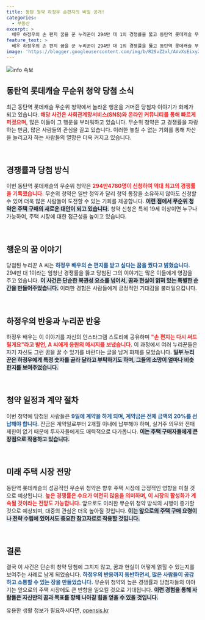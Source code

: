 ```yaml
---
title: 동탄 청약 하정우 손편지의 비밀 공개!
categories:
  - 부동산
excerpt: >
  배우 하정우의 손 편지 꿈을 꾼 누리꾼이 294만 대 1의 경쟁률을 뚫고 동탄역 롯데캐슬 무순위 청약에 당첨됐다고 주장해 화제! 하정우는 이에 또 써드릴게요라고 응답하며 웃음을 전했다.
feature_text: >
  배우 하정우의 손 편지 꿈을 꾼 누리꾼이 294만 대 1의 경쟁률을 뚫고 동탄역 롯데캐슬 무순위 청약에 당첨됐다고 주장해 화제! 하정우는 이에 또 써드릴게요라고 응답하며 웃음을 전했다.
image: 'https://blogger.googleusercontent.com/img/b/R29vZ2xl/AVvXsEixyZcFfHzMRdzZMjFBmAUKJYCLCGyLL1o632UiGVXcaFdKo_bkvkuCioo0uUKlGfBVcT3P84aROyZIXSBEx3Aw5nCQ3pTgDom1WDC4m8eifvWiAmWEEVb4x6G_l8C0QH225ldMjyaFvpxGEBGNO37VmDTDMHGhJPq73UglMfDca1-0aw/s1600/blogspot.png'
---
```


<p><img src="https://blogger.googleusercontent.com/img/b/R29vZ2xl/AVvXsEixyZcFfHzMRdzZMjFBmAUKJYCLCGyLL1o632UiGVXcaFdKo_bkvkuCioo0uUKlGfBVcT3P84aROyZIXSBEx3Aw5nCQ3pTgDom1WDC4m8eifvWiAmWEEVb4x6G_l8C0QH225ldMjyaFvpxGEBGNO37VmDTDMHGhJPq73UglMfDca1-0aw/s1600/blogspot.png" alt="info 속보" /></p>

<h2 data-ke-size="size26">동탄역 롯데캐슬 무순위 청약 당첨 소식</h2>

<p data-ke-size="size16">최근 동탄역 롯데캐슬 무순위 청약에서 놀라운 행운을 거머쥔 당첨자 이야기가 화제가 되고 있습니다. <b><span style="color: #ee2323;">해당 사건은 사회관계망서비스(SNS)와 온라인 커뮤니티를 통해 빠르게 퍼졌으며,</span></b> 많은 이들이 그 행운을 부러워하고 있습니다. 무순위 청약은 고 경쟁률을 자랑하는 만큼, 많은 사람들의 관심을 끌고 있습니다. 이러한 놓칠 수 없는 기회를 통해 자산을 늘리고자 하는 사람들의 열망은 더욱 커지고 있습니다.</p>

<p data-ke-size="size16">&nbsp;</p>

<h2 data-ke-size="size26">경쟁률과 당첨 방식</h2>

<p data-ke-size="size16">이번 동탄역 롯데캐슬의 무순위 청약은 <b><span style="color: #ee2323;">294만4780명이 신청하여 역대 최고의 경쟁률을 기록했습니다.</span></b> 무순위 청약은 일반 청약과 달리 청약 통장을 소유하지 않아도 신청할 수 있어 더욱 많은 사람들이 도전할 수 있는 기회를 제공합니다. <b><span style="background-color: #21538527;">이런 점에서 무순위 청약은 주택 구매의 새로운 대안이 되고 있습니다.</span></b> 청약 신청은 특히 19세 이상이면 누구나 가능하여, 주택 시장에 대한 접근성을 높이고 있습니다.</p>

<p data-ke-size="size16">&nbsp;</p>

<h2 data-ke-size="size26">행운의 꿈 이야기</h2>

<p data-ke-size="size16">당첨된 누리꾼 A 씨는 <b><span style="color: #1a5490;">하정우 배우의 손 편지를 받고 싶다는 꿈을 꿨다고 밝혔습니다.</span></b> 294만 대 1이라는 엄청난 경쟁률을 뚫고 당첨된 그의 이야기는 많은 이들에게 영감을 주고 있습니다. <b><span style="background-color: #21538527;">이 사건은 단순한 복권성 요소를 넘어서, 꿈과 현실이 얽혀 있는 특별한 순간을 만들어주었습니다.</span></b> 이러한 경험은 사람들에게 긍정적인 기대감을 불러일으킵니다.</p>

<p data-ke-size="size16">&nbsp;</p>

<h2 data-ke-size="size26">하정우의 반응과 누리꾼 반응</h2>

<p data-ke-size="size16">하정우 배우는 이 이야기를 자신의 인스타그램 스토리에 공유하며 <b><span style="color: #ee2323;">"손 편지는 다시 써드릴게요"라고 발언, A 씨에게 응원의 메시지를 보냈습니다.</span></b> 이 과정에서 여러 누리꾼들은 자기 자신도 그런 꿈을 꿀 수 있기를 바란다는 글을 남겨 화제를 모았습니다. <b><span style="background-color: #21538527;">일부 누리꾼은 하정우에게 특정 숫자를 골라 달라고 부탁하기도 하며, 그들의 소망이 얼마나 비슷한지를 보여주었습니다.</span></b></p>

<p data-ke-size="size16">&nbsp;</p>

<h2 data-ke-size="size26">청약 일정과 계약 절차</h2>

<p data-ke-size="size16">이번 청약에 당첨된 사람들은 <b><span style="color: #1a5490;">9일에 계약을 하게 되며, 계약금은 전체 금액의 20%를 선납해야 합니다.</span></b> 잔금은 계약일로부터 2개월 이내에 납부해야 하며, 실거주 의무와 전매제한이 없기 때문에 투자자들에게도 매력적으로 다가옵니다. <b><span style="background-color: #21538527;">이는 주택 구매자들에게 큰 장점으로 작용하고 있습니다.</span></b></p>

<p data-ke-size="size16">&nbsp;</p>

<h2 data-ke-size="size26">미래 주택 시장 전망</h2>

<p data-ke-size="size16">동탄역 롯데캐슬의 성공적인 무순위 청약은 향후 주택 시장에 긍정적인 영향을 미칠 것으로 예상됩니다. <b><span style="color: #ee2323;">높은 경쟁률은 수요가 여전히 많음을 의미하며, 이 시장의 활성화가 계속될 것이라는 전망도 가능합니다.</span></b> 앞으로도 이러한 무순위 청약 방식의 시행이 증가할 것으로 예상되며, 대중의 관심은 더욱 높아질 것입니다. <b><span style="background-color: #21538527;">이는 앞으로의 주택 구매 요령이나 전략 수립에 있어서도 중요한 참고자료로 작용할 것입니다.</span></b></p>

<p data-ke-size="size16">&nbsp;</p>

<h2 data-ke-size="size26">결론</h2>

<p data-ke-size="size16">결국 이 사건은 단순히 청약 당첨에 그치지 않고, 꿈과 현실이 어떻게 얽힐 수 있는지를 보여주는 사례로 남게 되었습니다. <b><span style="color: #1a5490;">하정우의 반응까지 동반하면서, 많은 사람들이 공감하고 소통할 수 있는 장을 만들었습니다.</span></b> 무순위 청약의 높은 경쟁률과 당첨자들의 이야기는 앞으로의 주택 시장에도 큰 반향을 일으킬 것으로 기대됩니다. <b><span style="background-color: #21538527;">이런 경험을 통해 사람들은 자신만의 꿈과 목표를 향해 나아갈 힘을 얻을 수 있을 것입니다.</span></b></p>
유용한 생활 정보가 필요하시다면, <a href="https://opensis.kr" rel="dofollow">opensis.kr</a>


